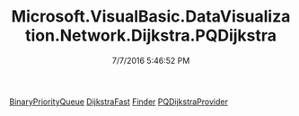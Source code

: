 ﻿---
title: Microsoft.VisualBasic.DataVisualization.Network.Dijkstra.PQDijkstra
date: 7/7/2016 5:46:52 PM
---

[BinaryPriorityQueue](T-Microsoft.VisualBasic.DataVisualization.Network.Dijkstra.PQDijkstra.BinaryPriorityQueue.html)
[DijkstraFast](T-Microsoft.VisualBasic.DataVisualization.Network.Dijkstra.PQDijkstra.DijkstraFast.html)
[Finder](T-Microsoft.VisualBasic.DataVisualization.Network.Dijkstra.PQDijkstra.Finder.html)
[PQDijkstraProvider](T-Microsoft.VisualBasic.DataVisualization.Network.Dijkstra.PQDijkstra.PQDijkstraProvider.html)
